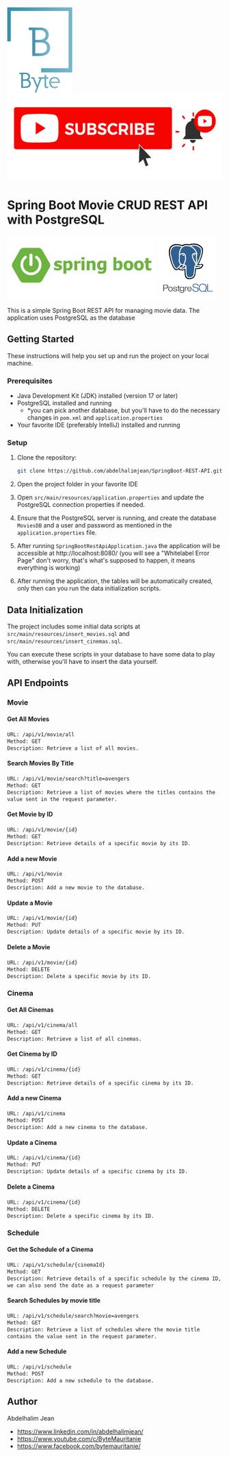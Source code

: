 <a href="https://www.youtube.com/c/ByteMauritanie?sub_confirmation=1">
<img src="src/main/resources/img/byte-logo.png" alt="Byte logo" height="200">
<img src="src/main/resources/img/youtube.png" alt="Byte logo" height="200">
</a>

# Spring Boot Movie CRUD REST API with PostgreSQL

<img src="src/main/resources/img/springboot-logo.png" alt="Byte logo" height="150">
<img src="src/main/resources/img/postgresql-logo.png" alt="Byte logo" height="150">


This is a simple Spring Boot REST API for managing movie data. The application uses PostgreSQL as
the database

## Getting Started

These instructions will help you set up and run the project on your local machine.

### Prerequisites

- Java Development Kit (JDK) installed (version 17 or later)
- PostgreSQL installed and running
    - *you can pick another database, but you'll have to do the
      necessary changes in `pom.xml` and `application.properties`
- Your favorite IDE (preferably IntelliJ) installed and running

### Setup

1. Clone the repository:

   ```bash
   git clone https://github.com/abdelhalimjean/SpringBoot-REST-API.git
    ```
2. Open the project folder in your favorite IDE
3. Open `src/main/resources/application.properties` and update the PostgreSQL connection properties
   if needed.
4. Ensure that the PostgreSQL server is running, and create the database `MoviesDB` and a user and
   password as mentioned in
   the `application.properties` file.
5. After running `SpringBootRestApiApplication.java` the application will be accessible
   at http://localhost:8080/ (you
   will see a "Whitelabel Error Page" don't worry, that's what's supposed to happen, it means
   everything is working)
6. After running the application, the tables will be automatically created, only then can you run
   the data initialization scripts.

## Data Initialization

The project includes some initial data scripts at `src/main/resources/insert_movies.sql`
and `src/main/resources/insert_cinemas.sql`.

You can execute these scripts in your database to have some data to play with, otherwise you'll have
to insert the data yourself.

## API Endpoints

### Movie

#### Get All Movies

    URL: /api/v1/movie/all
    Method: GET
    Description: Retrieve a list of all movies.

#### Search Movies By Title

    URL: /api/v1/movie/search?title=avengers
    Method: GET
    Description: Retrieve a list of movies where the titles contains the value sent in the request parameter.

#### Get Movie by ID

    URL: /api/v1/movie/{id}
    Method: GET
    Description: Retrieve details of a specific movie by its ID.

#### Add a new Movie

    URL: /api/v1/movie
    Method: POST
    Description: Add a new movie to the database.

#### Update a Movie

    URL: /api/v1/movie/{id}
    Method: PUT
    Description: Update details of a specific movie by its ID.

#### Delete a Movie

    URL: /api/v1/movie/{id}
    Method: DELETE
    Description: Delete a specific movie by its ID.

### Cinema

#### Get All Cinemas

    URL: /api/v1/cinema/all
    Method: GET
    Description: Retrieve a list of all cinemas.

#### Get Cinema by ID

    URL: /api/v1/cinema/{id}
    Method: GET
    Description: Retrieve details of a specific cinema by its ID.

#### Add a new Cinema

    URL: /api/v1/cinema
    Method: POST
    Description: Add a new cinema to the database.

#### Update a Cinema

    URL: /api/v1/cinema/{id}
    Method: PUT
    Description: Update details of a specific cinema by its ID.

#### Delete a Cinema

    URL: /api/v1/cinema/{id}
    Method: DELETE
    Description: Delete a specific cinema by its ID.

### Schedule

#### Get the Schedule of a Cinema

    URL: /api/v1/schedule/{cinemaId}
    Method: GET
    Description: Retrieve details of a specific schedule by the cinema ID, we can also send the date as a request parameter

#### Search Schedules by movie title

    URL: /api/v1/schedule/search?movie=avengers
    Method: GET
    Description: Retrieve a list of schedules where the movie title contains the value sent in the request parameter.

#### Add a new Schedule

    URL: /api/v1/schedule
    Method: POST
    Description: Add a new schedule to the database.

## Author

Abdelhalim Jean

- https://www.linkedin.com/in/abdelhalimjean/
- https://www.youtube.com/c/ByteMauritanie
- https://www.facebook.com/bytemauritanie/

